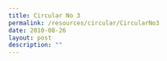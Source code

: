 ```yaml
---
title: Circular No 3
permalink: /resources/circular/CircularNo3
date: 2010-08-26
layout: post
description: ""
---
```


